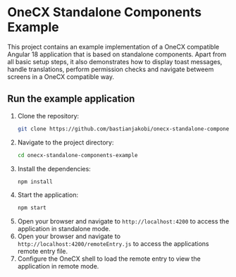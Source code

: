 # OneCX Standalone Components Example

This project contains an example implementation of a OneCX compatible Angular 18 application that is based on standalone components. Apart from all basic setup steps, it also demonstrates how to display toast messages, handle translations, perform permission checks and navigate betweem screens in a OneCX compatible way.

## Run the example application

1. Clone the repository:
   ```bash
   git clone https://github.com/bastianjakobi/onecx-standalone-components-example.git
   ```
2. Navigate to the project directory:
   ```bash
   cd onecx-standalone-components-example
   ```
3. Install the dependencies:
   ```bash
   npm install
   ```
4. Start the application:
   ```bash
   npm start
   ```
5. Open your browser and navigate to `http://localhost:4200` to access the application in standalone mode.
6. Open your browser and navigate to `http://localhost:4200/remoteEntry.js` to access the applications remote entry file.
7. Configure the OneCX shell to load the remote entry to view the application in remote mode.